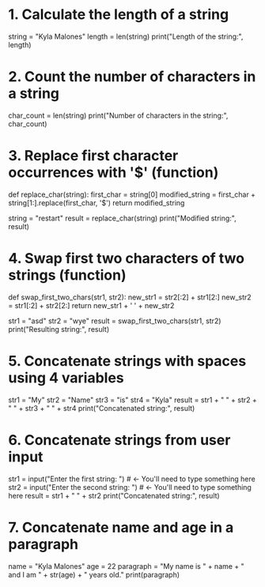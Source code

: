 # 1. Calculate the length of a string
string = "Kyla Malones"
length = len(string)
print("Length of the string:", length)

# 2. Count the number of characters in a string
char_count = len(string)
print("Number of characters in the string:", char_count)

# 3. Replace first character occurrences with '$' (function)
def replace_char(string):
    first_char = string[0]
    modified_string = first_char + string[1:].replace(first_char, '$')
    return modified_string

string = "restart"
result = replace_char(string)
print("Modified string:", result)

# 4. Swap first two characters of two strings (function)
def swap_first_two_chars(str1, str2):
    new_str1 = str2[:2] + str1[2:]
    new_str2 = str1[:2] + str2[2:]
    return new_str1 + ' ' + new_str2

str1 = "asd"
str2 = "wye"
result = swap_first_two_chars(str1, str2)
print("Resulting string:", result)

# 5. Concatenate strings with spaces using 4 variables
str1 = "My"
str2 = "Name"
str3 = "is"
str4 = "Kyla"
result = str1 + " " + str2 + " " + str3 + " " + str4
print("Concatenated string:", result)

# 6. Concatenate strings from user input
str1 = input("Enter the first string: ") # <- You'll need to type something here
str2 = input("Enter the second string: ") # <- You'll need to type something here
result = str1 + " " + str2
print("Concatenated string:", result)

# 7. Concatenate name and age in a paragraph
name = "Kyla Malones"
age = 22
paragraph = "My name is " + name + " and I am " + str(age) + " years old."
print(paragraph)
